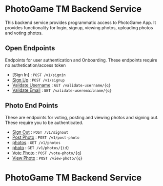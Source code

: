 # PhotoGame TM Backend Service

This backend service provides programmatic access to PhotoGame App. It provides functionality for login, signup, viewing photos, uploading
photos and voting photos.

## Open Endpoints

Endpoints for user authentication and Onboarding. These endpoints require no authetication/access token

* [Sign In] : `POST /v1/signin`
* [Sign Up](signup.md) : `POST /v1/signup`
* [Validate Username](validateusername.md) : `GET /validate-username/{q}`
* [Validate Email](validateemail.md) : `GET /validate-useremailname/{q}`

## Photo End Points

These are endpoints for voting, posting and viewing photos and signing out. These require you to be authenticated.

* [Sign Out](signout.md) : `POST /v1/signout`
* [Post Photo](postphoto.md) : `POST /v1/post-photo`
* [photos](photos.md) : `GET /v1/photos`
* [photo](photo.md) : `GET /v1/photos/{id}`
* [Vote Photo](validateusername.md) : `POST /vote-photo/{q}`
* [View Photo](validateemail.md) : `POST /view-photo/{q}`

# PhotoGame TM Backend Service